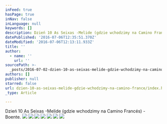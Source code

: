 ```yaml
---
inFeed: true
hasPage: true
inNav: false
inLanguage: null
keywords: []
description: Dzień 10 As Seixas -Melide (gdzie wchodzimy na Camino Francés) - Boente.
datePublished: '2016-07-06T12:35:51.370Z'
dateModified: '2016-07-06T12:13:11.933Z'
title: ''
author:
  - name: ''
    url: ''
sourcePath: >-
  _posts/2016-07-02-dzien-10-as-seixas-melide-gdzie-wchodzimy-na-camino-france.md
authors: []
publisher: null
starred: false
url: dzien-10-as-seixas-melide-gdzie-wchodzimy-na-camino-france/index.html
_type: Article

---
```

Dzień 10 As Seixas -Melide (gdzie wchodzimy na Camino Francés) - Boente.
![](https://the-grid-user-content.s3-us-west-2.amazonaws.com/9bb5b1f0-1623-42fe-b6ba-a8d0cb1c1c08.jpg)
![](https://the-grid-user-content.s3-us-west-2.amazonaws.com/7f661e73-d5fa-4045-89cd-69b9ec2bad53.jpg)
![](https://the-grid-user-content.s3-us-west-2.amazonaws.com/7c4417f9-610e-48c0-a502-91ed9e5eb6db.jpg)
![](https://the-grid-user-content.s3-us-west-2.amazonaws.com/dd652195-8403-48a7-87a8-3bdd8b5ee8fe.jpg)
![](https://the-grid-user-content.s3-us-west-2.amazonaws.com/6113af1d-7678-4b2c-9e74-9573c29ed837.jpg)
![](https://the-grid-user-content.s3-us-west-2.amazonaws.com/36df2422-add4-4c77-a0cc-4e7b14c4924d.jpg)
![](https://the-grid-user-content.s3-us-west-2.amazonaws.com/90f7c4b8-fd6b-43e2-9e20-28c1de4c389f.jpg)